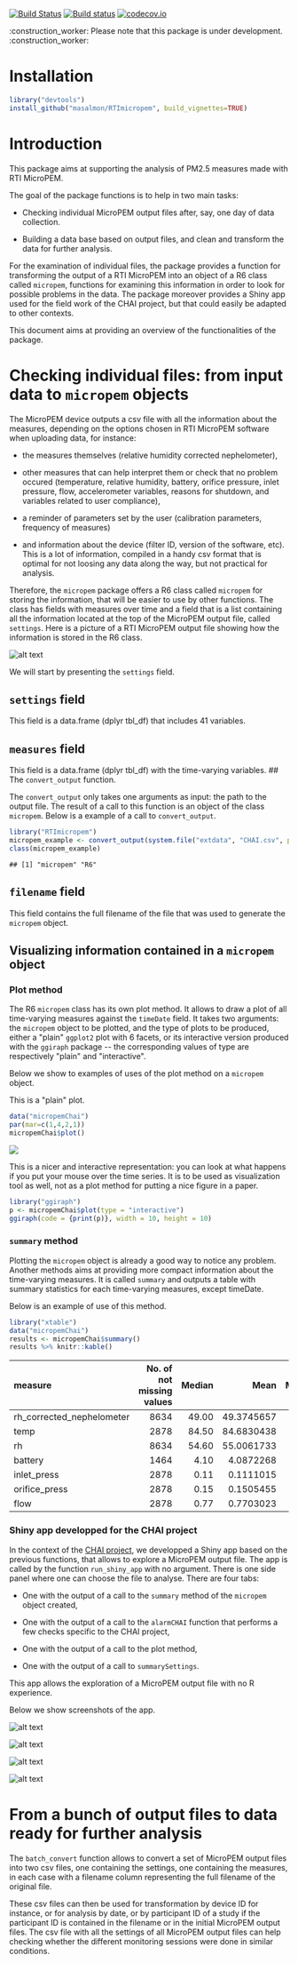 [![Build Status](https://travis-ci.org/masalmon/RTImicropem.svg?branch=master)](https://travis-ci.org/masalmon/RTImicropem) [![Build status](https://ci.appveyor.com/api/projects/status/t526nd134obqaokx?svg=true)](https://ci.appveyor.com/project/masalmon/rtimicropem) [![codecov.io](https://codecov.io/github/masalmon/RTImicropem/coverage.svg?branch=master)](https://codecov.io/github/masalmon/RTImicropem?branch=master)

:construction\_worker: Please note that this package is under development. :construction\_worker:

Installation
============

``` r
library("devtools")
install_github("masalmon/RTImicropem", build_vignettes=TRUE)
```

Introduction
============

This package aims at supporting the analysis of PM2.5 measures made with RTI MicroPEM.

The goal of the package functions is to help in two main tasks:

-   Checking individual MicroPEM output files after, say, one day of data collection.

-   Building a data base based on output files, and clean and transform the data for further analysis.

For the examination of individual files, the package provides a function for transforming the output of a RTI MicroPEM into an object of a R6 class called `micropem`, functions for examining this information in order to look for possible problems in the data. The package moreover provides a Shiny app used for the field work of the CHAI project, but that could easily be adapted to other contexts.

This document aims at providing an overview of the functionalities of the package.

Checking individual files: from input data to `micropem` objects
================================================================

The MicroPEM device outputs a csv file with all the information about the measures, depending on the options chosen in RTI MicroPEM software when uploading data, for instance:

-   the measures themselves (relative humidity corrected nephelometer),

-   other measures that can help interpret them or check that no problem occured (temperature, relative humidity, battery, orifice pressure, inlet pressure, flow, accelerometer variables, reasons for shutdown, and variables related to user compliance),

-   a reminder of parameters set by the user (calibration parameters, frequency of measures)

-   and information about the device (filter ID, version of the software, etc). This is a lot of information, compiled in a handy csv format that is optimal for not loosing any data along the way, but not practical for analysis.

Therefore, the `micropem` package offers a R6 class called `micropem` for storing the information, that will be easier to use by other functions. The class has fields with measures over time and a field that is a list containing all the information located at the top of the MicroPEM output file, called `settings`. Here is a picture of a RTI MicroPEM output file showing how the information is stored in the R6 class.

![alt text](vignettes/outputRTI.png)

We will start by presenting the `settings` field.

`settings` field
----------------

This field is a data.frame (dplyr tbl\_df) that includes 41 variables.

`measures` field
----------------

This field is a data.frame (dplyr tbl\_df) with the time-varying variables. \#\# The `convert_output` function.

The `convert_output` only takes one arguments as input: the path to the output file. The result of a call to this function is an object of the class `micropem`. Below is a example of a call to `convert_output`.

``` r
library("RTImicropem")
micropem_example <- convert_output(system.file("extdata", "CHAI.csv", package = "RTImicropem"))
class(micropem_example)
```

    ## [1] "micropem" "R6"

`filename` field
----------------

This field contains the full filename of the file that was used to generate the `micropem` object.

Visualizing information contained in a `micropem` object
--------------------------------------------------------

### Plot method

The R6 `micropem` class has its own plot method. It allows to draw a plot of all time-varying measures against the `timeDate` field. It takes two arguments: the `micropem` object to be plotted, and the type of plots to be produced, either a "plain" `ggplot2` plot with 6 facets, or its interactive version produced with the `ggiraph` package -- the corresponding values of type are respectively "plain" and "interactive".

Below we show to examples of uses of the plot method on a `micropem` object.

This is a "plain" plot.

``` r
data("micropemChai")
par(mar=c(1,4,2,1))
micropemChai$plot()
```

![](README_files/figure-markdown_github/unnamed-chunk-4-1.png)

This is a nicer and interactive representation: you can look at what happens if you put your mouse over the time series. It is to be used as visualization tool as well, not as a plot method for putting a nice figure in a paper.

``` r
library("ggiraph")
p <- micropemChai$plot(type = "interactive")
ggiraph(code = {print(p)}, width = 10, height = 10)
```

### `summary` method

Plotting the `micropem` object is already a good way to notice any problem. Another methods aims at providing more compact information about the time-varying measures. It is called `summary` and outputs a table with summary statistics for each time-varying measures, except timeDate.

Below is an example of use of this method.

``` r
library("xtable")
data("micropemChai")
results <- micropemChai$summary()
results %>% knitr::kable()
```

| measure                     |  No. of not missing values|  Median|        Mean|  Minimum|  Maximum|   Variance|
|:----------------------------|--------------------------:|-------:|-----------:|--------:|--------:|----------:|
| rh\_corrected\_nephelometer |                       8634|   49.00|  49.3745657|    45.00|    93.00|  1.6780557|
| temp                        |                       2878|   84.50|  84.6830438|    82.30|    87.60|  1.7180023|
| rh                          |                       8634|   54.60|  55.0061733|    46.20|    64.90|  7.6665285|
| battery                     |                       1464|    4.10|   4.0872268|     3.90|     4.30|  0.0078272|
| inlet\_press                |                       2878|    0.11|   0.1111015|     0.10|     0.13|  0.0000538|
| orifice\_press              |                       2878|    0.15|   0.1505455|     0.14|     0.16|  0.0000072|
| flow                        |                       2878|    0.77|   0.7703023|     0.77|     0.78|  0.0000029|

### Shiny app developped for the CHAI project

In the context of the [CHAI project](http://www.chaiproject.org/), we developped a Shiny app based on the previous functions, that allows to explore a MicroPEM output file. The app is called by the function `run_shiny_app` with no argument. There is one side panel where one can choose the file to analyse. There are four tabs:

-   One with the output of a call to the `summary` method of the `micropem` object created,

-   One with the output of a call to the `alarmCHAI` function that performs a few checks specific to the CHAI project,

-   One with the output of a call to the plot method,

-   One with the output of a call to `summarySettings`.

This app allows the exploration of a MicroPEM output file with no R experience.

Below we show screenshots of the app.

![alt text](vignettes/shinyTabSummary.png)

![alt text](vignettes/shinyTabAlarm.png)

![alt text](vignettes/shinyTabPlot.png)

![alt text](vignettes/shinyTabSettings.png)

From a bunch of output files to data ready for further analysis
===============================================================

The `batch_convert` function allows to convert a set of MicroPEM output files into two csv files, one containing the settings, one containing the measures, in each case with a filename column representing the full filename of the original file.

These csv files can then be used for transformation by device ID for instance, or for analysis by date, or by participant ID of a study if the participant ID is contained in the filename or in the initial MicroPEM output files. The csv file with all the settings of all MicroPEM output files can help checking whether the different monitoring sessions were done in similar conditions.
